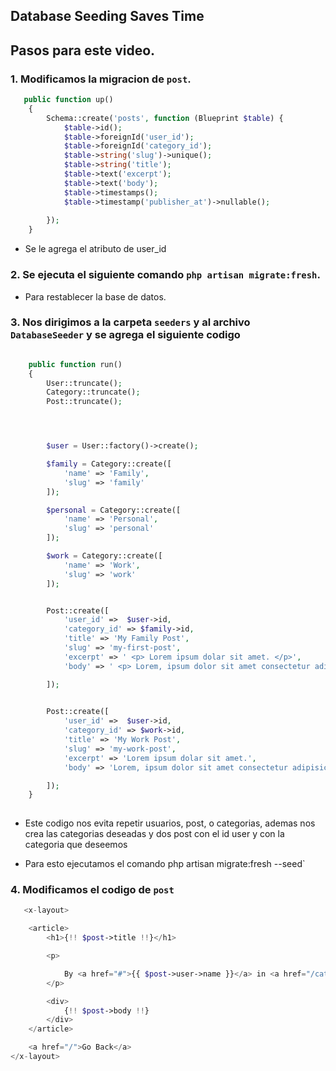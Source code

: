 ## Database Seeding Saves Time

## Pasos para este video.


### 1. **Modificamos la migracion de  `post`.**

```php
   public function up()
    {
        Schema::create('posts', function (Blueprint $table) {
            $table->id();
            $table->foreignId('user_id');
            $table->foreignId('category_id');
            $table->string('slug')->unique();
            $table->string('title');
            $table->text('excerpt');
            $table->text('body');
            $table->timestamps();
            $table->timestamp('publisher_at')->nullable();
            
        });
    }

```

- Se le agrega el atributo de user_id


### 2. **Se ejecuta el siguiente comando  `php artisan migrate:fresh`.**

- Para restablecer la base de datos.


### 3. **Nos dirigimos a la carpeta  `seeders` y al archivo  `DatabaseSeeder` y se agrega el siguiente codigo**

```php

    public function run()
    {
        User::truncate();
        Category::truncate();
        Post::truncate();




        $user = User::factory()->create();

        $family = Category::create([
            'name' => 'Family',
            'slug' => 'family' 
        ]);

        $personal = Category::create([
            'name' => 'Personal',
            'slug' => 'personal' 
        ]);

        $work = Category::create([
            'name' => 'Work',
            'slug' => 'work' 
        ]);


        Post::create([
            'user_id' =>  $user->id,
            'category_id' => $family->id,
            'title' => 'My Family Post',
            'slug' => 'my-first-post',
            'excerpt' => ' <p> Lorem ipsum dolar sit amet. </p>',
            'body' => ' <p> Lorem, ipsum dolor sit amet consectetur adipisicing elit. Animi tempore earum id! Repellendus, laudantium itaque. Corrupti, vel similique. Expedita ratione voluptatibus id repudiandae natus ab inventore cupiditate iusto maxime eveniet.</p>'

        ]);

        
        Post::create([
            'user_id' =>  $user->id,
            'category_id' => $work->id,
            'title' => 'My Work Post',
            'slug' => 'my-work-post',
            'excerpt' => 'Lorem ipsum dolar sit amet.',
            'body' => 'Lorem, ipsum dolor sit amet consectetur adipisicing elit. Animi tempore earum id! Repellendus, laudantium itaque. Corrupti, vel similique. Expedita ratione voluptatibus id repudiandae natus ab inventore cupiditate iusto maxime eveniet.'

        ]);
    }
 
```


- Este codigo nos evita repetir usuarios, post, o categorias, ademas nos crea las categorias deseadas y dos post con el id user y con la categoria que deseemos

- Para esto ejecutamos el comando php artisan migrate:fresh --seed`


### 4. **Modificamos el codigo de  `post`**

```php
   <x-layout>

    <article>
        <h1>{!! $post->title !!}</h1>

        <p>

            By <a href="#">{{ $post->user->name }}</a> in <a href="/categories/{{ $post->category->slug }}">{{ $post->category->name }}</a>
        </p>

        <div>
            {!! $post->body !!}
        </div>
    </article>

    <a href="/">Go Back</a>
</x-layout>

```


